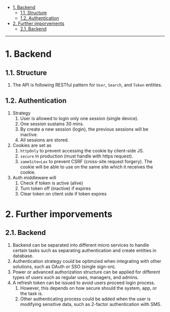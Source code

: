 - [1. Backend](#1-backend)
  - [1.1. Structure](#11-structure)
  - [1.2. Authentication](#12-authentication)
- [2. Further imporvements](#2-further-imporvements)
  - [2.1. Backend](#21-backend)
---

# 1. Backend 
## 1.1. Structure
1. The API is following RESTful pattern for `User`, `Search`, and `Token` entities.

## 1.2. Authentication
1. Strategy
   1. User is allowed to login only one session (single device).
   2. One session sustains 30 mins.
   3. By create a new session (login), the previous sessions will be inactive.
   4. All sessions are stored.
2. Cookies are set as
   1. `httpOnly` to prevent accessing the cookie by client-side JS.
   2. `secure` in production (must handle with https request).
   3. `sameSite=Lax` to prevent CSRF (cross-site request forgery). The cookie will be able to use on the same site which it receives the cookie.
3. Auth middleware will
   1. Check if token is active (alive)
   2. Turn token off (inactive) if expires
   3. Clear token on client side if token expires

# 2. Further imporvements
## 2.1. Backend
1. Backend can be separated into different micro services to handle certain tasks such as separating authentication and create entities in database.
2. Authentication strategy could be optimzied when integrating with other solutions, such as OAuth or SSO (single sign-on).
3. Power or advanced authorization structure can be applied for different types of users such as regular uses, managers, and admins.
4. A refresh token can be issued to avoid users proceed login process. 
   1. However, this depends on how secure should the system, app, or the task is.
   2. Other authenticating process could be added when the user is modifying sensitive data, such as 2-factor authentication with SMS.